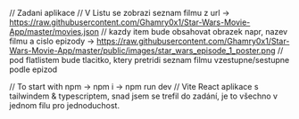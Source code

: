 // Zadani aplikace
// V Listu se zobrazi seznam filmu z url -> https://raw.githubusercontent.com/Ghamry0x1/Star-Wars-Movie-App/master/movies.json
// kazdy item bude obsahovat obrazek napr, nazev filmu a cislo epizody -> https://raw.githubusercontent.com/Ghamry0x1/Star-Wars-Movie-App/master/public/images/star_wars_episode_1_poster.png
// pod flatlistem bude tlacitko, ktery pretridi seznam filmu vzestupne/sestupne podle epizod

// To start with npm -> npm i -> npm run dev
// Vite React aplikace s tailwindem & typescriptem, snad jsem se trefil do zadání, je to všechno v jednom filu pro jednoduchost.
